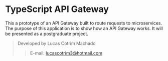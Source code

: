 
# TypeScript API Gateway

This a prototype of an API Gateway built to route requests to microservices. The purpose of this application is to show how an API Gateway works. It will be presented as a postgraduate project. 

> Developed by Lucas Cotrim Machado 
>> E-mail: lucascotrim3@hotmail.com

